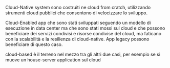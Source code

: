 Cloud-Native system sono costruiti ne cloud from cratch, utilizzando strumenti cloud pubblici che consentono di velocizzare lo sviluppo.

Cloud-Enabled app che sono stati sviluppati seguendo un modello di esecuzione in data center ma che sono stati mossi sul cloud e che possono beneficiare dei servizi condivisi e risorse condivise del cloud, ma faticano con la scalabilità e la resilienza di cloud-native. App legacy possono beneficiare di questo caso.

cloud-based è il terreno nel mezzo tra gli altri due casi, per esempio se si muove un house-server application sul cloud 

